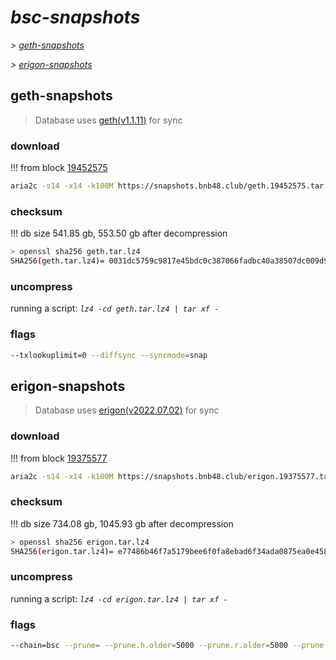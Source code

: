 # *bsc-snapshots*


*\> [geth-snapshots](#geth-snapshots)*

*\> [erigon-snapshots](#erigon-snapshots)*


## geth-snapshots


> Database uses [geth(v1.1.11)](https://github.com/bnb-chain/bsc/releases/tag/v1.1.11) for sync


### download

<!-- begin_geth -->

!!! from block [19452575](https://bscscan.com/block/19452575)
```bash
aria2c -s14 -x14 -k100M https://snapshots.bnb48.club/geth.19452575.tar.lz4 -o geth.tar.lz4
```


### checksum


!!! db size 541.85 gb, 553.50 gb after decompression
```bash
> openssl sha256 geth.tar.lz4
SHA256(geth.tar.lz4)= 0031dc5759c9817e45bdc0c387066fadbc40a38507dc009d9821f61f358e120d
```

<!-- end_geth -->

### uncompress


running a script: _`lz4 -cd geth.tar.lz4 | tar xf -`_


### flags


```bash
--txlookuplimit=0 --diffsync --syncmode=snap
```


## erigon-snapshots


> Database uses [erigon(v2022.07.02)](https://github.com/ledgerwatch/erigon/releases/tag/v2022.07.02) for sync


### download

<!-- begin_erigon -->

!!! from block [19375577](https://bscscan.com/block/19375577)
```bash
aria2c -s14 -x14 -k100M https://snapshots.bnb48.club/erigon.19375577.tar.lz4 -o erigon.tar.lz4
```


### checksum


!!! db size 734.08 gb, 1045.93 gb after decompression
```bash
> openssl sha256 erigon.tar.lz4
SHA256(erigon.tar.lz4)= e77486b46f7a5179bee6f0fa8ebad6f34ada0875ea0e458764ece8ec4947f1b8
```

<!-- end_erigon -->

### uncompress


running a script: _`lz4 -cd erigon.tar.lz4 | tar xf -`_


### flags


```bash
--chain=bsc --prune= --prune.h.older=5000 --prune.r.older=5000 --prune.t.older=5000 --prune.c.older=5000 --db.pagesize=16k
```
